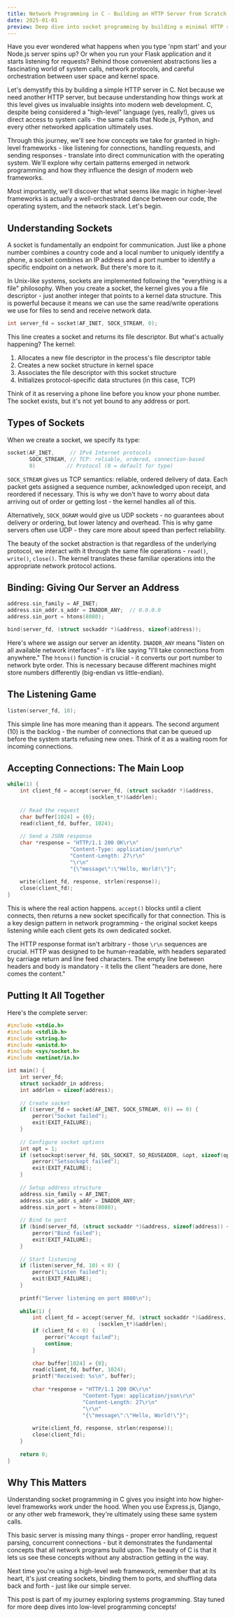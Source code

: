 ```yaml
---
title: Network Programming in C - Building an HTTP Server from Scratch
date: 2025-01-01
preview: Deep dive into socket programming by building a minimal HTTP server in C. Understanding the fundamentals of network programming through practical implementation.
---
```


Have you ever wondered what happens when you type 'npm start' and your Node.js server spins up? Or when you run your Flask application and it starts listening for requests? Behind those convenient abstractions lies a fascinating world of system calls, network protocols, and careful orchestration between user space and kernel space.

Let's demystify this by building a simple HTTP server in C. Not because we need another HTTP server, but because understanding how things work at this level gives us invaluable insights into modern web development. C, despite being considered a "high-level" language (yes, really!), gives us direct access to system calls - the same calls that Node.js, Python, and every other networked application ultimately uses.

Through this journey, we'll see how concepts we take for granted in high-level frameworks - like listening for connections, handling requests, and sending responses - translate into direct communication with the operating system. We'll explore why certain patterns emerged in network programming and how they influence the design of modern web frameworks.

Most importantly, we'll discover that what seems like magic in higher-level frameworks is actually a well-orchestrated dance between our code, the operating system, and the network stack. Let's begin.

## Understanding Sockets

A socket is fundamentally an endpoint for communication. Just like a phone number combines a country code and a local number to uniquely identify a phone, a socket combines an IP address and a port number to identify a specific endpoint on a network. But there's more to it.

In Unix-like systems, sockets are implemented following the "everything is a file" philosophy. When you create a socket, the kernel gives you a file descriptor - just another integer that points to a kernel data structure. This is powerful because it means we can use the same read/write operations we use for files to send and receive network data.

```c
int server_fd = socket(AF_INET, SOCK_STREAM, 0);
```

This line creates a socket and returns its file descriptor. But what's actually happening? The kernel:
1. Allocates a new file descriptor in the process's file descriptor table
2. Creates a new socket structure in kernel space
3. Associates the file descriptor with this socket structure
4. Initializes protocol-specific data structures (in this case, TCP)

Think of it as reserving a phone line before you know your phone number. The socket exists, but it's not yet bound to any address or port.

## Types of Sockets

When we create a socket, we specify its type:
```c
socket(AF_INET,     // IPv4 Internet protocols
       SOCK_STREAM, // TCP: reliable, ordered, connection-based
       0)          // Protocol (0 = default for type)
```

`SOCK_STREAM` gives us TCP semantics: reliable, ordered delivery of data. Each packet gets assigned a sequence number, acknowledged upon receipt, and reordered if necessary. This is why we don't have to worry about data arriving out of order or getting lost - the kernel handles all of this.

Alternatively, `SOCK_DGRAM` would give us UDP sockets - no guarantees about delivery or ordering, but lower latency and overhead. This is why game servers often use UDP - they care more about speed than perfect reliability.

The beauty of the socket abstraction is that regardless of the underlying protocol, we interact with it through the same file operations - `read()`, `write()`, `close()`. The kernel translates these familiar operations into the appropriate network protocol actions.
## Binding: Giving Our Server an Address

```c
address.sin_family = AF_INET;
address.sin_addr.s_addr = INADDR_ANY;  // 0.0.0.0
address.sin_port = htons(8080);

bind(server_fd, (struct sockaddr *)&address, sizeof(address));
```

Here's where we assign our server an identity. `INADDR_ANY` means "listen on all available network interfaces" - it's like saying "I'll take connections from anywhere." The `htons()` function is crucial - it converts our port number to network byte order. This is necessary because different machines might store numbers differently (big-endian vs little-endian).

## The Listening Game

```c
listen(server_fd, 10);
```

This simple line has more meaning than it appears. The second argument (10) is the backlog - the number of connections that can be queued up before the system starts refusing new ones. Think of it as a waiting room for incoming connections.

## Accepting Connections: The Main Loop

```c
while(1) {
    int client_fd = accept(server_fd, (struct sockaddr *)&address,
                          (socklen_t*)&addrlen);
    
    // Read the request
    char buffer[1024] = {0};
    read(client_fd, buffer, 1024);
    
    // Send a JSON response
    char *response = "HTTP/1.1 200 OK\r\n"
                    "Content-Type: application/json\r\n"
                    "Content-Length: 27\r\n"
                    "\r\n"
                    "{\"message\":\"Hello, World!\"}";
    
    write(client_fd, response, strlen(response));
    close(client_fd);
}
```

This is where the real action happens. `accept()` blocks until a client connects, then returns a new socket specifically for that connection. This is a key design pattern in network programming - the original socket keeps listening while each client gets its own dedicated socket.

The HTTP response format isn't arbitrary - those `\r\n` sequences are crucial. HTTP was designed to be human-readable, with headers separated by carriage return and line feed characters. The empty line between headers and body is mandatory - it tells the client "headers are done, here comes the content."

## Putting It All Together

Here's the complete server:

```c
#include <stdio.h>
#include <stdlib.h>
#include <string.h>
#include <unistd.h>
#include <sys/socket.h>
#include <netinet/in.h>

int main() {
    int server_fd;
    struct sockaddr_in address;
    int addrlen = sizeof(address);
    
    // Create socket
    if ((server_fd = socket(AF_INET, SOCK_STREAM, 0)) == 0) {
        perror("Socket failed");
        exit(EXIT_FAILURE);
    }
    
    // Configure socket options
    int opt = 1;
    if (setsockopt(server_fd, SOL_SOCKET, SO_REUSEADDR, &opt, sizeof(opt))) {
        perror("Setsockopt failed");
        exit(EXIT_FAILURE);
    }
    
    // Setup address structure
    address.sin_family = AF_INET;
    address.sin_addr.s_addr = INADDR_ANY;
    address.sin_port = htons(8080);
    
    // Bind to port
    if (bind(server_fd, (struct sockaddr *)&address, sizeof(address)) < 0) {
        perror("Bind failed");
        exit(EXIT_FAILURE);
    }
    
    // Start listening
    if (listen(server_fd, 10) < 0) {
        perror("Listen failed");
        exit(EXIT_FAILURE);
    }
    
    printf("Server listening on port 8080\n");
    
    while(1) {
        int client_fd = accept(server_fd, (struct sockaddr *)&address,
                             (socklen_t*)&addrlen);
        if (client_fd < 0) {
            perror("Accept failed");
            continue;
        }
        
        char buffer[1024] = {0};
        read(client_fd, buffer, 1024);
        printf("Received: %s\n", buffer);
        
        char *response = "HTTP/1.1 200 OK\r\n"
                        "Content-Type: application/json\r\n"
                        "Content-Length: 27\r\n"
                        "\r\n"
                        "{\"message\":\"Hello, World!\"}";
        
        write(client_fd, response, strlen(response));
        close(client_fd);
    }
    
    return 0;
}
```

## Why This Matters

Understanding socket programming in C gives you insight into how higher-level frameworks work under the hood. When you use Express.js, Django, or any other web framework, they're ultimately using these same system calls.

This basic server is missing many things - proper error handling, request parsing, concurrent connections - but it demonstrates the fundamental concepts that all network programs build upon. The beauty of C is that it lets us see these concepts without any abstraction getting in the way.

Next time you're using a high-level web framework, remember that at its heart, it's just creating sockets, binding them to ports, and shuffling data back and forth - just like our simple server.

This post is part of my journey exploring systems programming. Stay tuned for more deep dives into low-level programming concepts!
